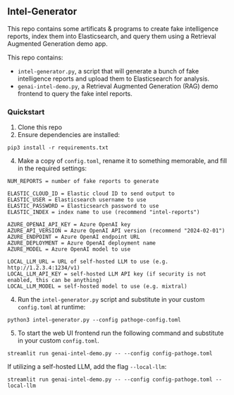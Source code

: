 ## Intel-Generator

This repo contains some artificats & programs to create fake intelligence reports, index them into Elasticsearch, and query them using a Retrieval Augmented Generation demo app.

This repo contains:
- `intel-generator.py`, a script that will generate a bunch of fake intelligence reports and upload them to Elasticsearch for analysis.
- `genai-intel-demo.py`, a Retrieval Augmented Generation (RAG) demo frontend to query the fake intel reports.

### Quickstart
1. Clone this repo
2. Ensure dependencies are installed:
```
pip3 install -r requirements.txt
```

4. Make a copy of `config.toml`, rename it to something memorable, and fill in the required settings:
```
NUM_REPORTS = number of fake reports to generate

ELASTIC_CLOUD_ID = Elastic cloud ID to send output to
ELASTIC_USER = Elasticsearch username to use
ELASTIC_PASSWORD = Elasticsearch password to use
ELASTIC_INDEX = index name to use (recommend "intel-reports")

AZURE_OPENAI_API_KEY = Azure OpenAI key
AZURE_API_VERSION = Azure OpenAI API version (recommend "2024-02-01")
AZURE_ENDPOINT = Azure OpenAI endpoint URL
AZURE_DEPLOYMENT = Azure OpenAI deployment name
AZURE_MODEL = Azure OpenAI model to use

LOCAL_LLM_URL = URL of self-hosted LLM to use (e.g. http://1.2.3.4:1234/v1)
LOCAL_LLM_API_KEY = self-hosted LLM API key (if security is not enabled, this can be anything)
LOCAL_LLM_MODEL = self-hosted model to use (e.g. mixtral)
```
4. Run the `intel-generator.py` script and substitute in your custom `config.toml` at runtime:
```
python3 intel-generator.py --config pathoge-config.toml
```

5. To start the web UI frontend run the following command and substitute in your custom `config.toml`.
```
streamlit run genai-intel-demo.py -- --config config-pathoge.toml
```

If utilizing a self-hosted LLM, add the flag `--local-llm`:
```
streamlit run genai-intel-demo.py -- --config config-pathoge.toml --local-llm
```